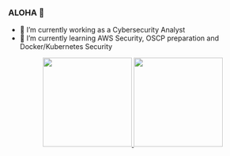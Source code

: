 ### ALOHA 👋

- 🔭 I’m currently working as a Cybersecurity Analyst
- 🌱 I’m currently learning AWS Security, OSCP preparation and Docker/Kubernetes Security


<div align="center">
  <a href="https://github.com/igor1019">
  <img height="180em" src="https://github-readme-stats.vercel.app/api?username=igor1019&show_icons=true&theme=merko&include_all_commits=true&count_private=true"/>
  <img height="180em" src="https://github-readme-stats.vercel.app/api/top-langs/?username=igor1019&layout=compact&langs_count=7&theme=merko"/>
</div>

##

